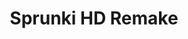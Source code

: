 ---
slug: sprunki-hd-remake
title: Sprunki HD Remake
description: "Sprunki HD Remake is an exciting online game. Play for free directly in your browser!"
icon: /images/popular_mods/Sprunki HD Remake.png
url: https://wowtbc.net/sprunkin/sprunkihd-remake/index.html
previewImage: /images/popular_mods/Sprunki HD Remake.png
type: popular mods

# SEO配置
seo:
  title: "Sprunki HD Remake - Play Free Online Game | Fun Browser Games"
  description: "Sprunki HD Remake - Play this fun online game for free in your browser. No download required!"
  ogImage: "/images/popular_mods/Sprunki HD Remake.png"
  keywords: "sprunki-hd-remake, online game, browser game, free game, popular mods game, play online"

videoUrls:
  - https://www.youtube.com/embed/example1
  - https://www.youtube.com/embed/example2

whyPlay:
  title: "Why Play Sprunki HD Remake?"
  items:
    - "Immersive Gameplay: Sprunki HD Remake offers an engaging and immersive gaming experience that will keep you entertained for hours"
    - "Challenging Levels: Test your skills with increasingly difficult challenges and obstacles"
    - "Beautiful Graphics: Enjoy stunning visuals and smooth animations that bring the game world to life"
    - "Regular Updates: New content and features are added regularly to keep the game fresh and exciting"
    - "Free to Play: Experience all the fun without spending a penny"
    - "Community Features: Connect with other players, share strategies, and compete for high scores"
    - "Cross-Platform: Play on any device with a web browser, no downloads required"

features:
  title: "Key Features of Sprunki HD Remake"
  image: "/images/popular_mods/Sprunki HD Remake.png"
  items:
    - "Intuitive Controls: Easy to learn controls make Sprunki HD Remake accessible for players of all skill levels"
    - "Multiple Game Modes: Enjoy various gameplay options that provide different challenges and experiences"
    - "Character Customization: Personalize your gaming experience with unique characters and items"
    - "Achievement System: Complete special tasks to earn rewards and recognition"
    - "Leaderboards: Compete with players worldwide and see who can achieve the highest scores"

characteristics:
  title: "Game Characteristics"
  image: "/images/popular_mods/Sprunki HD Remake.png"
  items:
    - "Genre: Popular mods game with elements of strategy and skill"
    - "Difficulty: Suitable for both casual gamers and those seeking a challenge"
    - "Play Time: Quick sessions or extended gameplay, depending on your preference"
    - "Art Style: Vibrant and engaging visuals that enhance the gaming experience"
    - "Sound Design: Immersive audio that complements the gameplay perfectly"

info: "Sprunki HD Remake is an exciting online game that offers players a unique and engaging gaming experience. With its intuitive controls, stunning visuals, and challenging gameplay, Sprunki HD Remake provides hours of entertainment for players of all ages and skill levels. Whether you're looking for a quick gaming session during a break or an extended play session, Sprunki HD Remake delivers an immersive experience that will keep you coming back for more. The game features multiple levels of increasing difficulty, ensuring that players are constantly challenged as they progress. With regular updates adding new content and features, Sprunki HD Remake remains fresh and exciting, providing endless entertainment options for its growing community of players."

howToPlayIntro: "Welcome to Sprunki HD Remake! This guide will walk you through the basics and help you master the game. Whether you're a beginner or looking to improve your skills, these tips and instructions will enhance your gaming experience."

howToPlaySteps:
  - title: "Getting Started"
    description: "Begin your Sprunki HD Remake adventure by familiarizing yourself with the controls. Use your keyboard or mouse to navigate through the game interface. The tutorial will guide you through the basic mechanics and help you understand the objectives."
  - title: "Understanding the Objectives"
    description: "In Sprunki HD Remake, your main goal is to progress through levels by completing specific objectives. Each level presents unique challenges that require different strategies and approaches."
  - title: "Mastering the Controls"
    description: "Practice using the controls to improve your precision and reaction time. Sprunki HD Remake requires quick reflexes and strategic thinking to overcome obstacles and defeat opponents."
  - title: "Utilizing Power-ups"
    description: "Collect power-ups throughout the game to enhance your abilities and overcome difficult challenges. Each power-up offers unique advantages that can be crucial for success."
  - title: "Developing Strategies"
    description: "As you progress in Sprunki HD Remake, develop effective strategies for different scenarios. Analyze patterns, anticipate challenges, and adapt your approach to maximize your performance."

faq:
  title: "Frequently Asked Questions about Sprunki HD Remake"
  items:
    - question: "Is Sprunki HD Remake free to play?"
      answer: "Yes, Sprunki HD Remake is completely free to play directly in your web browser. No downloads or purchases are required to enjoy the full game experience."
    - question: "Can I play Sprunki HD Remake on mobile devices?"
      answer: "Yes, Sprunki HD Remake is optimized for both desktop and mobile play. You can enjoy the game on any device with a web browser and internet connection."
    - question: "Are there any in-game purchases?"
      answer: "While Sprunki HD Remake is free to play, there may be optional in-game purchases available for cosmetic items or additional features that don't affect core gameplay."
    - question: "How often is Sprunki HD Remake updated?"
      answer: "The developers regularly update Sprunki HD Remake with new content, features, and improvements based on player feedback and game performance."
    - question: "Can I play Sprunki HD Remake offline?"
      answer: "Currently, Sprunki HD Remake requires an internet connection to play as it's a browser-based online game."
    - question: "Is Sprunki HD Remake suitable for children?"
      answer: "Yes, Sprunki HD Remake is designed to be family-friendly and suitable for players of all ages."
    - question: "How do I report bugs or issues?"
      answer: "If you encounter any problems while playing Sprunki HD Remake, you can report them through the game's support page or contact the developers directly through their website."
    - question: "Still Have Questions?"
      answer: "If you have additional questions about Sprunki HD Remake that aren't covered in this FAQ, please visit our support center or contact our customer service team for assistance."
---